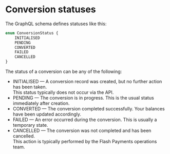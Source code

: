 # Conversion statuses

The GraphQL schema defines statuses like this:

```graphql
enum ConversionStatus {
    INITIALISED
    PENDING
    CONVERTED
    FAILED
    CANCELLED
}
```

The status of a conversion can be any of the following:

* INITIALISED — A conversion record was created, but no further action has been taken.\
  This status typically does not occur via the API.
* PENDING — The conversion is in progress. This is the usual status immediately after creation.
* CONVERTED — The conversion completed successfully. Your balances have been updated accordingly.
* FAILED — An error occurred during the conversion. This is usually a temporary state.
* CANCELLED — The conversion was not completed and has been cancelled.\
  This action is typically performed by the Flash Payments operations team.
